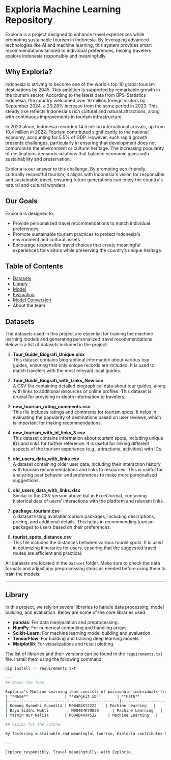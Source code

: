 # Exploria Machine Learning Repository

Exploria is a project designed to enhance travel experiences while promoting sustainable tourism in Indonesia. By leveraging advanced technologies like AI and machine learning, this system provides smart recommendations tailored to individual preferences, helping travelers explore Indonesia responsibly and meaningfully.

## Why Exploria?

Indonesia is striving to become one of the world’s top 10 global tourism destinations by 2045. This ambition is supported by remarkable growth in the tourism sector. According to the latest data from BPS-Statistics Indonesia, the country welcomed over 10 million foreign visitors by September 2024, a 20.28% increase from the same period in 2023. This steady rise reflects Indonesia's rich cultural and natural attractions, along with continuous improvements in tourism infrastructure.

In 2023 alone, Indonesia recorded 14.5 million international arrivals, up from 10.4 million in 2022. Tourism contributed significantly to the national economy, accounting for 5.5% of GDP. However, such rapid growth presents challenges, particularly in ensuring that development does not compromise the environment or cultural heritage. The increasing popularity of destinations demands solutions that balance economic gains with sustainability and preservation.

Exploria is our answer to this challenge. By promoting eco-friendly, culturally respectful tourism, it aligns with Indonesia's vision for responsible and sustainable travel, ensuring future generations can enjoy the country's natural and cultural wonders.

## Our Goals

Exploria is designed to:
- Provide personalized travel recommendations to match individual preferences.
- Promote sustainable tourism practices to protect Indonesia's environment and cultural assets.
- Encourage responsible travel choices that create meaningful experiences for visitors while preserving the country’s unique heritage.

## Table of Contents
- [Datasets](#datasets)
- [Library](#library)
- [Model](#model)
- [Evaluation](#evaluation)
- [Model Conversion](#model-conversion)
- About the team

## Datasets

The datasets used in this project are essential for training the machine learning models and generating personalized travel recommendations. Below is a list of datasets included in the project:

1. **Tour_Guide_Biografi_Unique.xlsx**  
   This dataset contains biographical information about various tour guides, ensuring that only unique records are included. It is used to match travelers with the most relevant local guides.

2. **Tour_Guide_Biografi_with_Links_New.csv**  
   A CSV file containing detailed biographical data about tour guides, along with links to additional resources or online profiles. This dataset is crucial for providing in-depth information to travelers.

3. **new_tourism_rating_comments.csv**  
   This file includes ratings and comments for tourism spots. It helps in evaluating the popularity of destinations based on user reviews, which is important for making recommendations.

4. **new_tourism_with_id_links_3.csv**  
   This dataset contains information about tourism spots, including unique IDs and links for further reference. It is useful for linking different aspects of the tourism experience (e.g., attractions, activities) with IDs.

5. **old_users_data_with_links.csv**  
   A dataset containing older user data, including their interaction history with tourism recommendations and links to resources. This is useful for analyzing past behavior and preferences to make more personalized suggestions.

6. **old_users_data_with_links.xlsx**  
   Similar to the CSV version above but in Excel format, containing historical data of users’ interactions with the platform and relevant links.

7. **package_tourism.csv**  
   A dataset listing available tourism packages, including descriptions, pricing, and additional details. This helps in recommending tourism packages to users based on their preferences.

8. **tourist_spots_distance.csv**  
   This file includes the distances between various tourist spots. It is used in optimizing itineraries for users, ensuring that the suggested travel routes are efficient and practical.

All datasets are located in the `Dataset` folder. Make sure to check the data formats and adjust any preprocessing steps as needed before using them to train the models.

---

## Library

In this project, we rely on several libraries to handle data processing, model building, and evaluation. Below are some of the core libraries used:

- **pandas**: For data manipulation and preprocessing.
- **NumPy**: For numerical computing and handling arrays.
- **Scikit-Learn**: For machine learning model building and evaluation.
- **TensorFlow**: For building and training deep learning models.
- **Matplotlib**: For visualizations and result plotting.

The list of libraries and their versions can be found in the `requirements.txt` file. Install them using the following command:

```bash
pip install -r requirements.txt

---
## About the Team

Exploria’s Machine Learning team consists of passionate individuals from Bangkit 2024 Batch 2:
| **Name**                | **Bangkit ID**       | **Path**           |
|--------------------------|----------------------|--------------------|
| Komang Ryandhi Suandita | M004B4KY2222    | Machine Learning   |
| Bayu Siddhi Mukti        | M004B4KY0830      | Machine Learning   |
| Yasmin Nur Helisa       | M004B4KX4522     | Machine Learning   |

## Vision for the Future

By fostering sustainable and meaningful tourism, Exploria contributes to Indonesia’s goal of becoming a global tourism powerhouse. Our platform combines cutting-edge technology with a commitment to preservation, ensuring a brighter, balanced future for Indonesia’s tourism industry.

---

Explore responsibly. Travel meaningfully. With Exploria.
